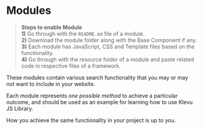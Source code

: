 # Modules

> **Steps to enable Module**    
> **1)** Go through with the  `README.md` file of a module.  
> **2)** Download the module folder along with the Base Component if any.  
> **3)** Each module has JavaScript, CSS and Template files based on the functionality.  
> **4)** Go through with the resource folder of a module and paste related code in respective files of a framework.  

These modules contain various search functionality that you may or may not
want to include in your website.

Each module represents *one possible method* to achieve a particular outcome,
and should be used as an example for learning how to use Klevu JS Library.

How you achieve the same functionality in your project is up to you.
